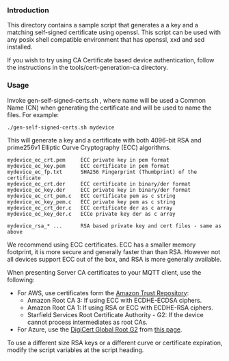 ### Introduction
This directory contains a sample script that generates a a key and a matching self-signed certificate
using openssl. This script can be used with any posix shell compatible environment that has openssl, xxd and sed installed.

If you wish to try using CA Certificate based device authentication, follow the instructions in the
tools/cert-generation-ca directory.

### Usage
Invoke gen-self-signed-certs.sh <name>, where name will be used a Common Name (CN) when generating the 
certificate and will be used to name the files. For example:
```shell script
./gen-self-signed-certs.sh mydevice
```
This will generate a key and a certificate with 
both 4096-bit RSA and prime256v1 Elliptic Curve Cryptography (ECC) algorithms.

```text
mydevice_ec_crt.pem     ECC private key in pem format
mydevice_ec_key.pem     ECC certificate in pem format
mydevice_ec_fp.txt      SHA256 Fingerprint (Thumbprint) of the certificate
mydevice_ec_crt.der     ECC certificate in binary/der format
mydevice_ec_key.der     ECC private key in binary/der format
mydevice_ec_crt_pem.c   ECC certificate pem as c string
mydevice_ec_key_pem.c   ECC private key pem as c string
mydevice_ec_crt_der.c   ECC certificate der as c array
mydevice_ec_key_der.c   ECCe private key der as c array

mydevice_rsa_* ...      RSA based private key and cert files - same as above 
```

We recommend using ECC certificates. ECC has a smaller memory footprint, 
it is more secure and generally faster than than RSA. 
However not all devices support ECC out of the box, and RSA is more generally available.

When presenting Server CA certificates to your MQTT client, use the following:
- For AWS, use certificates form the [Amazon Trust Repository](https://www.amazontrust.com/repository/):
    - Amazon Root CA 3: If using ECC with ECDHE-ECDSA ciphers.
    - Amazon Root CA 1: If using RSA or ECC with ECDHE-RSA ciphers.
    - Starfield Services Root Certificate Authority - G2: If the device cannot process intermediates as root CAs.
- For Azure, use the 
[DigiCert Global Root G2](https://cacerts.digicert.com/DigiCertGlobalRootG2.crt.pem)
 from [this page](https://www.digicert.com/kb/digicert-root-certificates.htm).

To use a different size RSA keys or a different curve or certificate expiration, 
modify the script variables at the script heading.
 